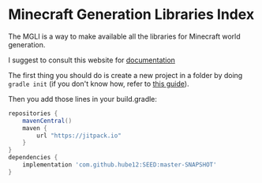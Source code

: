 # Minecraft Generation Libraries Index

The MGLI is a way to make available all the libraries for Minecraft world generation.

I suggest to consult this website for [documentation](https://kaptainwutax.seedfinding.com)

The first thing you should do is create a new project in a folder by doing `gradle init` (if you don't know how, refer to 
[this guide](https://gradle.org/install/)).

Then you add those lines in your build.gradle:

```groovy
repositories {
	mavenCentral()
	maven {
		url "https://jitpack.io"
	}
}
dependencies {
	implementation 'com.github.hube12:SEED:master-SNAPSHOT'
}
```
